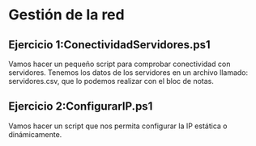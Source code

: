 # Gestión de la red

## Ejercicio 1:ConectividadServidores.ps1

Vamos hacer un pequeño script para comprobar conectividad con servidores.
Tenemos los datos de los servidores en un archivo llamado: servidores.csv, que lo podemos realizar con el bloc de notas.


## Ejercicio 2:ConfigurarIP.ps1
Vamos hacer un script que nos permita configurar la IP estática o dinámicamente.
